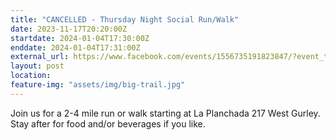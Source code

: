 ```yaml
---
title: "CANCELLED - Thursday Night Social Run/Walk"
date: 2023-11-17T20:20:00Z
startdate: 2024-01-04T17:30:00Z
enddate: 2024-01-04T17:31:00Z
external_url: https://www.facebook.com/events/1556735191823847/?event_time_id=1556735241823842
layout: post
location: 
feature-img: "assets/img/big-trail.jpg"
---
```


Join us for a 2-4 mile run or walk starting at La Planchada 217 West Gurley. Stay after for food and/or beverages if you like. <br>
  <br>
  
